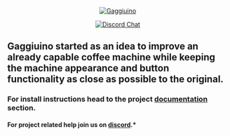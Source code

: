 <div align="center">

[![Gaggiuino](/images/GAGGIUINO_LOGO_transp.png)](https://gaggiuino.github.io/#/)
  
[![Discord Chat](https://img.shields.io/discord/890339612441063494)](https://discord.gg/eJTDJA3xfh "Join Discord Help Chat")
</div>



## Gaggiuino started as an idea to improve an already capable coffee machine while keeping the machine appearance and button functionality as close as possible to the original.

### For install instructions head to the project [documentation](https://gaggiuino.github.io/#/) section.


#### For project related help join us on [discord](https://discord.gg/gaggiuino).*

</div>
